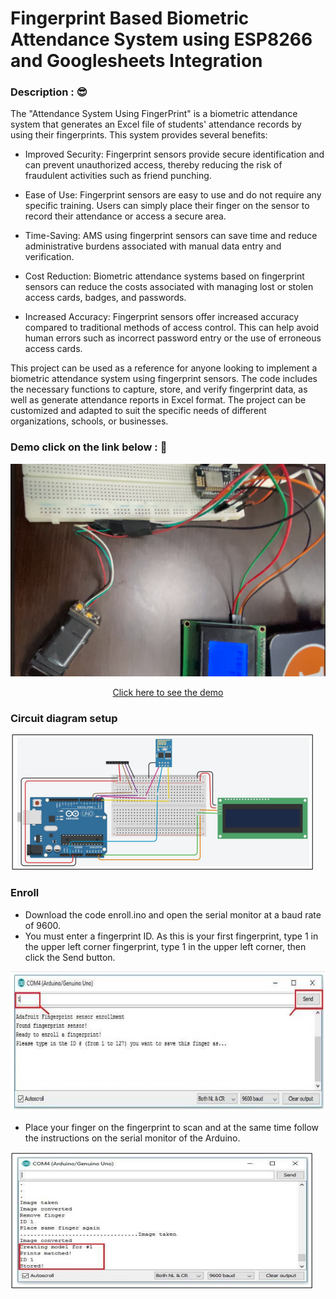 # Fingerprint Based Biometric Attendance System using ESP8266 and Googlesheets Integration

### Description : :sunglasses:
<p>
The "Attendance System Using FingerPrint" is a biometric attendance system that generates an Excel file of students' attendance records by using their fingerprints. This system provides several benefits:
</p>

- Improved Security: Fingerprint sensors provide secure identification and can prevent unauthorized access, thereby reducing the risk of fraudulent activities such as friend punching.

- Ease of Use: Fingerprint sensors are easy to use and do not require any specific training. Users can simply place their finger on the sensor to record their attendance or access a secure area.

- Time-Saving: AMS using fingerprint sensors can save time and reduce administrative burdens associated with manual data entry and verification.

- Cost Reduction: Biometric attendance systems based on fingerprint sensors can reduce the costs associated with managing lost or stolen access cards, badges, and passwords.

- Increased Accuracy: Fingerprint sensors offer increased accuracy compared to traditional methods of access control. This can help avoid human errors such as incorrect password entry or the use of erroneous access cards.

<p>
This project can be used as a reference for anyone looking to implement a biometric attendance system using fingerprint sensors. The code includes the necessary functions to capture, store, and verify fingerprint data, as well as generate attendance reports in Excel format. The project can be customized and adapted to suit the specific needs of different organizations, schools, or businesses.

</p>

### Demo  __click on the link below__ : :100:
 
<div align="center" >

<a style href="https://www.youtube.com/watch?v=E_con5U-uD0" >
<img  src="https://github.com/BoutainaELYAZIJI/Fingerprint-Based-Biometric-Attendance-System-using-ESP8266-and-Googlesheets-Integration/blob/main/IMGproject.png" >
<p>Click here to see the demo</p>
 
</a>

</div>


### Circuit diagram setup

<img  src="https://github.com/BoutainaELYAZIJI/Fingerprint-Based-Biometric-Attendance-System-using-ESP8266-and-Googlesheets-Integration/blob/main/Circuit_ESP8266.png" >

### Enroll 

- Download the code enroll.ino and open the serial monitor at a baud rate of 9600.
- You must enter a fingerprint ID. As this is your first fingerprint, type 1 in the upper left corner fingerprint, type 1 in the upper left corner, then click the Send button.
<img  src="https://github.com/BoutainaELYAZIJI/Fingerprint-Based-Biometric-Attendance-System-using-ESP8266-and-Googlesheets-Integration/blob/main/Enroll.png" >

- Place your finger on the fingerprint to scan and at the same time follow the instructions on the serial monitor of the Arduino.

<img  src="https://github.com/BoutainaELYAZIJI/Fingerprint-Based-Biometric-Attendance-System-using-ESP8266-and-Googlesheets-Integration/blob/main/Student_Creation.png" >
